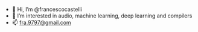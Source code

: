 - 👋 Hi, I’m @francescocastelli
- 👀 I’m interested in audio, machine learning, deep learning and compilers
- 📫 fra.9797@gmail.com

<!---
francescocastelli/francescocastelli is a ✨ special ✨ repository because its `README.md` (this file) appears on your GitHub profile.
You can click the Preview link to take a look at your changes.
--->
